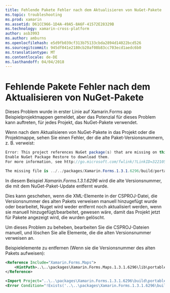 ```yaml
---
title: Fehlende Pakete Fehler nach dem Aktualisieren von NuGet-Pakete
ms.topic: troubleshooting
ms.prod: xamarin
ms.assetid: D61CC966-1D4A-49A5-8A6F-41572E28329B
ms.technology: xamarin-cross-platform
author: asb3993
ms.author: amburns
ms.openlocfilehash: e5d9fb039cf313b75133cbda2894d14022bcd526
ms.sourcegitcommit: 945df041e2180cb20af08b83cc703ecd1aedc6b0
ms.translationtype: MT
ms.contentlocale: de-DE
ms.lasthandoff: 04/04/2018
---
```

# <a name="missing-packages-error-after-updating-nuget-packages"></a>Fehlende Pakete Fehler nach dem Aktualisieren von NuGet-Pakete

Dieses Problem wurde in erster Linie auf Xamarin.Forms app Beispielprojektmappen gemeldet, aber das Potenzial für dieses Problem kann auftreten, für jedes Projekt, das NuGet-Pakete verwendet. 

Wenn nach dem Aktualisieren von NuGet-Pakete in das Projekt oder die Projektmappe, sehen Sie einen Fehler, der die alte Paket-Versionsnummern, z. B. verweist:

```csharp
Error: This project references NuGet package(s) that are missing on this computer.
Enable NuGet Package Restore to download them.  
For more information, see http://go.microsoft.com/fwlink/?LinkID=322105

The missing file is ../../packages/Xamarin.Forms.1.3.1.6296/build/portable-win+net45+wp80+MonoAndroid10+MonoTouch10+Xamarin.iOS10/Xamarin.Forms.targets. (FormsGallery)

```

In diesem Beispiel *Xamarin.Forms.1.3.1.6296* wird die alte Versionsnummer, die mit dem NuGet-Paket-Update entfernt wurde.

Dies kann geschehen, wenn die XML-Elemente in der CSPROJ-Datei, die Versionsnummer des alten Pakets verweisen manuell hinzugefügt wurde oder bearbeitet, Nuget wird weder entfernt noch aktualisiert werden, wenn sie manuell hinzugefügt/bearbeitet, gewesen wäre, damit das Projekt jetzt für Pakete angezeigt wird, die wurden gelöscht. 

Um dieses Problem zu beheben, bearbeiten Sie die CSPROJ-Dateien manuell, und löschen Sie alle Elemente, die die alten Versionsnummer verweisen an. 

Beispielelemente zu entfernen (Wenn sie die Versionsnummer des alten Pakets aufweisen):

```xml
<Reference Include="Xamarin.Forms.Maps">
    <HintPath>..\..\packages\Xamarin.Forms.Maps.1.3.1.6296\lib\portable-win+net45+wp80+MonoAndroid10+MonoTouch10+Xamarin.iOS10\Xamarin.Forms.Maps.dll</HintPath>
</Reference>

<Import Project="..\..\packages\Xamarin.Forms.1.3.1.6296\build\portable-win+net45+wp80+MonoAndroid10+MonoTouch10+Xamarin.iOS10\Xamarin.Forms.targets" Condition="Exists('..\..\packages\Xamarin.Forms.1.3.1.6296\build\portable-win+net45+wp80+MonoAndroid10+MonoTouch10+Xamarin.iOS10\Xamarin.Forms.targets')" />
<Error Condition="!Exists('..\..\packages\Xamarin.Forms.1.3.1.6296\build\portable-win+net45+wp80+MonoAndroid10+MonoTouch10+Xamarin.iOS10\Xamarin.Forms.targets')" Text="$([System.String]::Format('$(ErrorText)', '..\..\packages\Xamarin.Forms.1.3.1.6296\build\portable-win+net45+wp80+MonoAndroid10+MonoTouch10+Xamarin.iOS10\Xamarin.Forms.targets'))" />

```

